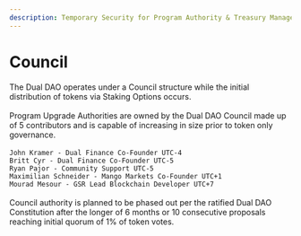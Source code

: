 ```yaml
---
description: Temporary Security for Program Authority & Treasury Management
---
```


# Council

The Dual DAO operates under a Council structure while the initial distribution of tokens via Staking Options occurs.\
\
Program Upgrade Authorities are owned by the Dual DAO Council made up of 5 contributors and is capable of increasing in size prior to token only governance.\
\
`John Kramer - Dual Finance Co-Founder UTC-4`\
`Britt Cyr - Dual Finance Co-Founder UTC-5`\
`Ryan Pajor - Community Support UTC-5`\
`Maximilian Schneider - Mango Markets Co-Founder UTC+1`\
`Mourad Mesour - GSR Lead Blockchain Developer UTC+7`\
\
Council authority is planned to be phased out per the ratified Dual DAO Constitution after the longer of 6 months or 10 consecutive proposals reaching initial quorum of 1% of token votes.
